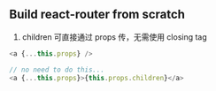 ## Build react-router from scratch

1.  children 可直接通过 props 传，无需使用 closing tag

```js
<a {...this.props} />

// no need to do this...
<a {...this.props}>{this.props.children}</a>
```
